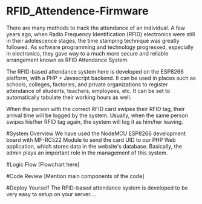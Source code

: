 # RFID_Attendence-Firmware
There are many methods to track the attendance of an individual. A few years ago, when Radio Frequency Identification (RFID) electronics were still in their adolescence stages, the time stamping technique was greatly followed. As software programming and technology progressed, especially in electronics, they gave way to a much more secure and reliable arrangement known as RFID Attendance System.

The RFID-based attendance system here is developed on the ESP8266 platform, with a PHP + Javascript backend. It can be used in places such as schools, colleges, factories, and private organizations to register attendance of students, teachers, employees, etc. It can be set to automatically tabulate their working hours as well.

When the person with the correct RFID card swipes  their RFID tag, their arrival time will be logged by the system. Usually, when the same person swipes his/her RFID tag again, the system will log it as him/her leaving.


#System Overview
We have used the NodeMCU ESP8266 development board with MF-RC522 Module to send the card UID to our PHP Web application, which stores data in the website's database. Basically, the admin plays an important role in the management of this system.


#Logic Flow
[Flowchart here]


#Code Review
[Mention main components of the code]


#Deploy Yourself
The RFID-based attendance system is developed to be very easy to setup on your server....
